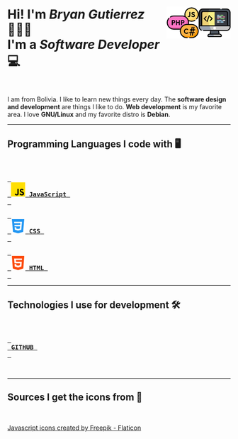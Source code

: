 <h1 align="left">
  <img src="icons/code.png" title="code" alt="computer image" align="right"  width="72"/>
  <img src="icons/coding-language.png" title="programming languages" alt="programming languages" align="right"  width="72"/>
  Hi! I'm <em>Bryan Gutierrez</em> 🙋🏻‍♂️<br/>
  I'm a <em>Software Developer</em> 💻
</h1>

<br/>

I am from Bolivia. I like to learn new things every day. The **software design and development** are things I like to do. **Web development** is my favorite area. I love **GNU/Linux** and my favorite distro is **Debian**.

---

## Programming Languages I code with 🖥️

<br/>

[<kbd> <br> <img src="icons/js.png" title="JavaScript" alt="JavaScript logo" width="32"/> **JavaScript** <br> </kbd>][jsLink]

[<kbd> <br> <img src="icons/css-3.png" title="CSS" alt="CSS logo" width="32"/> **CSS** <br> </kbd>][cssLink]

[<kbd> <br> <img src="icons/html-5.png" title="HTML" alt="HTML logo" width="32"/> **HTML** <br> </kbd>][htmlLink]

---

## Technologies I use for development 🛠️

<br/>

[<kbd> <br> **GITHUB** <br> </kbd>][githubLink]

<br/>

<!-------------------------------->
<!--------------Links------------->

[jsLink]: https://developer.mozilla.org/en-US/docs/Web/JavaScript
[cssLink]: https://developer.mozilla.org/en-US/docs/Web/CSS
[htmlLink]: https://developer.mozilla.org/en-US/docs/Web/HTML
[githubLink]: https://github.com/BryanGuti

<!-------------------------------->

---

## Sources I get the icons from 🔗

<br/>

<a href="https://www.flaticon.com/free-icons/javascript" title="javascript icons">Javascript icons created by Freepik - Flaticon</a>

<br/>
